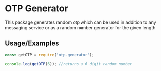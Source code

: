 # OTP Generator

This package generates random otp which can be used in addition to any messaging service or as a random number generator for the given length


## Usage/Examples

```javascript
const getOTP = require('otp-generator');

console.log(getOTP(6)); //returns a 6 digit random number
```
